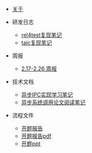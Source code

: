 * [关于](./README.md)


* 研发日志

  * [rel4test复现笔记](./docs/研发日志/rel4test复现笔记.md)
  * [taic复现笔记](./docs/研发日志/taic复现笔记.md)

* 周报

  * [2.17-2.26 周报](./docs/周报/2.17-2.26周报.md)

* 技术文档
  * [异步IPC实现学习笔记](./docs/技术文档/异步IPC实现学习笔记.md)
  * [异步系统调用论文阅读笔记](./docs/技术文档/异步系统调用论文阅读笔记.md)

* 流程文件
  * [开题报告](./docs/流程文件/开题报告.md)
  * [开题报告pdf](./docs/流程文件/开题报告.pdf)
  * [开题ppt](./docs/流程文件/开题报告.pptx)


